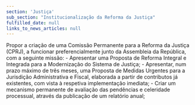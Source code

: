 ```yaml
---
section: 'Justiça'
sub_section: "Institucionalização da Reforma da Justiça"
fulfilled_date: null
links_to_news_articles: null
---
```


Propor a criação de uma Comissão Permanente para a Reforma da Justiça (CPRJ), a funcionar preferencialmente junto da Assembleia da República, com a seguinte missão: - Apresentar uma Proposta de Reforma Integral e Integrada para a Modernização do Sistema de Justiça; - Apresentar, num prazo máximo de três meses, uma Proposta de Medidas Urgentes para a Jurisdição Administrativa e Fiscal, elaborada a partir de contributos já existentes, com vista à respetiva implementação imediata; - Criar um mecanismo permanente de avaliação das pendências e celeridade processual, através da publicação de um relatório anual;